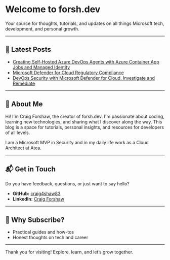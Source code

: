 # Welcome to forsh.dev

Your source for thoughts, tutorials, and updates on all things Microsoft tech, development, and personal growth.

---

## 🚀 Latest Posts

<!-- List your featured or latest posts here. Update with links as new posts are published. -->
- [Creating Self-Hosted Azure DevOps Agents with Azure Container App Jobs and Managed Identity](./posts/devops-container-runners.md)
- [Microsoft Defender for Cloud Regulatory Compliance](./posts/dfc-compliance.md)
- [DevOps Security with Microsoft Defender for Cloud. Investigate and Remediate](./posts/dfc-remediate.md)

---

## 👋 About Me

Hi! I'm Craig Forshaw, the creator of forsh.dev. I'm passionate about coding, learning new technologies, and sharing what I discover along the way. This blog is a space for tutorials, personal insights, and resources for developers of all levels.

I am a Microsoft MVP in Security and in my daily life work as a Cloud Architect at Atea.

---

## 📬 Get in Touch

Do you have feedback, questions, or just want to say hello?
- **GitHub:** [craig4shaw83](https://github.com/craig4shaw83)
- **LinkedIn:** [Craig Forshaw](https://www.linkedin.com/in/craig4shaw/)

---

## 🌟 Why Subscribe?

- Practical guides and how-tos
- Honest thoughts on tech and career

---

Thank you for visiting! Explore, learn, and let’s grow together.
